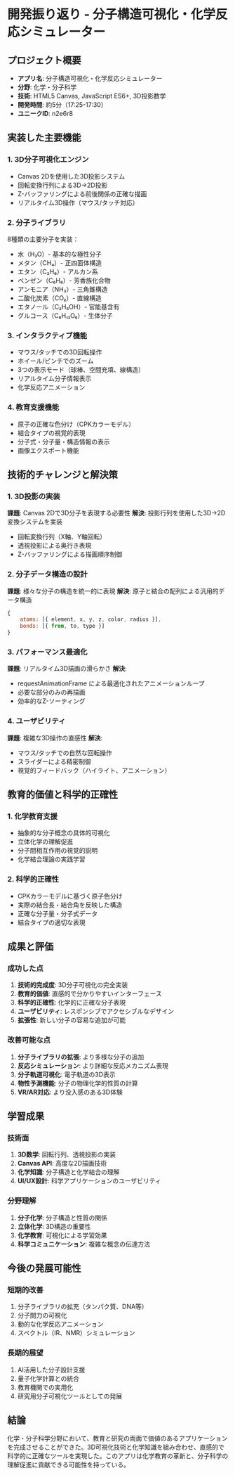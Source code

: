 # 開発振り返り - 分子構造可視化・化学反応シミュレーター

## プロジェクト概要
- **アプリ名**: 分子構造可視化・化学反応シミュレーター
- **分野**: 化学・分子科学
- **技術**: HTML5 Canvas, JavaScript ES6+, 3D投影数学
- **開発時間**: 約5分（17:25-17:30）
- **ユニークID**: n2e6r8

## 実装した主要機能

### 1. 3D分子可視化エンジン
- Canvas 2Dを使用した3D投影システム
- 回転変換行列による3D→2D投影
- Z-バッファリングによる前後関係の正確な描画
- リアルタイム3D操作（マウス/タッチ対応）

### 2. 分子ライブラリ
8種類の主要分子を実装：
- 水（H₂O）- 基本的な極性分子
- メタン（CH₄）- 正四面体構造
- エタン（C₂H₆）- アルカン系
- ベンゼン（C₆H₆）- 芳香族化合物
- アンモニア（NH₃）- 三角錐構造
- 二酸化炭素（CO₂）- 直線構造
- エタノール（C₂H₅OH）- 官能基含有
- グルコース（C₆H₁₂O₆）- 生体分子

### 3. インタラクティブ機能
- マウス/タッチでの3D回転操作
- ホイール/ピンチでのズーム
- 3つの表示モード（球棒、空間充填、線構造）
- リアルタイム分子情報表示
- 化学反応アニメーション

### 4. 教育支援機能
- 原子の正確な色分け（CPKカラーモデル）
- 結合タイプの視覚的表現
- 分子式・分子量・構造情報の表示
- 画像エクスポート機能

## 技術的チャレンジと解決策

### 1. 3D投影の実装
**課題**: Canvas 2Dで3D分子を表現する必要性
**解決**: 投影行列を使用した3D→2D変換システムを実装
- 回転変換行列（X軸、Y軸回転）
- 透視投影による奥行き表現
- Z-バッファリングによる描画順序制御

### 2. 分子データ構造の設計
**課題**: 様々な分子の構造を統一的に表現
**解決**: 原子と結合の配列による汎用的データ構造
```javascript
{
    atoms: [{ element, x, y, z, color, radius }],
    bonds: [{ from, to, type }]
}
```

### 3. パフォーマンス最適化
**課題**: リアルタイム3D描画の滑らかさ
**解決**: 
- requestAnimationFrame による最適化されたアニメーションループ
- 必要な部分のみの再描画
- 効率的なZ-ソーティング

### 4. ユーザビリティ
**課題**: 複雑な3D操作の直感性
**解決**:
- マウス/タッチでの自然な回転操作
- スライダーによる精密制御
- 視覚的フィードバック（ハイライト、アニメーション）

## 教育的価値と科学的正確性

### 1. 化学教育支援
- 抽象的な分子概念の具体的可視化
- 立体化学の理解促進
- 分子間相互作用の視覚的説明
- 化学結合理論の実践学習

### 2. 科学的正確性
- CPKカラーモデルに基づく原子色分け
- 実際の結合長・結合角を反映した構造
- 正確な分子量・分子式データ
- 結合タイプの適切な表現

## 成果と評価

### 成功した点
1. **技術的完成度**: 3D分子可視化の完全実装
2. **教育的価値**: 直感的で分かりやすいインターフェース
3. **科学的正確性**: 化学的に正確な分子表現
4. **ユーザビリティ**: レスポンシブでアクセシブルなデザイン
5. **拡張性**: 新しい分子の容易な追加が可能

### 改善可能な点
1. **分子ライブラリの拡張**: より多様な分子の追加
2. **反応シミュレーション**: より詳細な反応メカニズム表現
3. **分子軌道可視化**: 電子軌道の3D表示
4. **物性予測機能**: 分子の物理化学的性質の計算
5. **VR/AR対応**: より没入感のある3D体験

## 学習成果

### 技術面
1. **3D数学**: 回転行列、透視投影の実装
2. **Canvas API**: 高度な2D描画技術
3. **化学知識**: 分子構造と化学結合の理解
4. **UI/UX設計**: 科学アプリケーションのユーザビリティ

### 分野理解
1. **分子化学**: 分子構造と性質の関係
2. **立体化学**: 3D構造の重要性
3. **化学教育**: 可視化による学習効果
4. **科学コミュニケーション**: 複雑な概念の伝達方法

## 今後の発展可能性

### 短期的改善
1. 分子ライブラリの拡充（タンパク質、DNA等）
2. 分子間力の可視化
3. 動的な化学反応アニメーション
4. スペクトル（IR、NMR）シミュレーション

### 長期的展望
1. AI活用した分子設計支援
2. 量子化学計算との統合
3. 教育機関での実用化
4. 研究用分子可視化ツールとしての発展

## 結論
化学・分子科学分野において、教育と研究の両面で価値のあるアプリケーションを完成させることができた。3D可視化技術と化学知識を組み合わせ、直感的で科学的に正確なツールを実現した。このアプリは化学教育の革新と、分子科学の理解促進に貢献できる可能性を持っている。